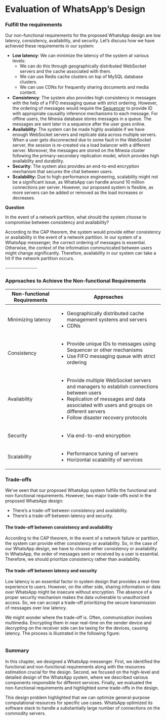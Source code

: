 # Evaluation of WhatsApp’s Design

### Fulfill the requirements <a href="#fulfill-the-requirements-0" id="fulfill-the-requirements-0"></a>

Our non-functional requirements for the proposed WhatsApp design are low latency, consistency, availability, and security. Let’s discuss how we have achieved these requirements in our system:

* **Low latency**: We can minimize the latency of the system at various levels:
  * We can do this through geographically distributed WebSocket servers and the cache associated with them.
  * We can use Redis cache clusters on top of MySQL database clusters.
  * We can use CDNs for frequently sharing documents and media content.
* **Consistency**: The system also provides high consistency in messages with the help of a FIFO messaging queue with strict ordering. However, the ordering of messages would require the [Sequencer](../sequencer/system-design-sequencer.md) to provide ID with appropriate causality inference mechanisms to each message. For offline users, the Mnesia database stores messages in a queue. The messages are sent later in a sequence after the user goes online.
* **Availability**: The system can be made highly available if we have enough WebSocket servers and replicate data across multiple servers. When a user gets disconnected due to some fault in the WebSocket server, the session is re-created via a load balancer with a different server. Moreover, the messages are stored on the Mnesia cluster following the primary-secondary replication model, which provides high availability and durability.
* **Security**: The system also provides an end-to-end encryption mechanism that secures the chat between users.
* **Scalability:** Due to high-performance engineering, scalability might not be a significant issue, as WhatsApp can handle around 10 million connections per server. However, our proposed system is flexible, as more servers can be added or removed as the load increases or decreases.

**Question**

In the event of a network partition, what should the system choose to compromise between consistency and availability?

According to the CAP theorem, the system would provide either consistency or availability in the event of a network partition. In our system of a WhatsApp messenger, the correct ordering of messages is essential. Otherwise, the context of the information communicated between users might change significantly. Therefore, availability in our system can take a hit if the network partition occurs.

\----------------

### Approaches to Achieve the Non-functional Requirements

| **Non-functional Requirements** | **Approaches**                                                                                                                                                                                                                                     |
| ------------------------------- | -------------------------------------------------------------------------------------------------------------------------------------------------------------------------------------------------------------------------------------------------- |
| Minimizing latency              | <ul><li>Geographically distributed cache management systems and servers</li><li>CDNs</li></ul>                                                                                                                                                     |
| Consistency                     | <ul><li>Provide unique IDs to messages using Sequencer or other mechanisms</li><li>Use FIFO messaging queue with strict ordering</li></ul>                                                                                                         |
| Availability                    | <ul><li>Provide multiple WebSocket servers and managers to establish connections between users</li><li>Replication of messages and data associated with users and groups on different servers</li><li>Follow disaster recovery protocols</li></ul> |
| Security                        | <ul><li>Via end-to-end encryption</li></ul>                                                                                                                                                                                                        |
| Scalability                     | <ul><li>Performance tuning of servers</li><li>Horizontal scalability of services</li></ul>                                                                                                                                                         |

### Trade-offs <a href="#trade-offs-0" id="trade-offs-0"></a>

We’ve seen that our proposed WhatsApp system fulfills the functional and non-functional requirements. However, two major trade-offs exist in the proposed WhatsApp design:

* There’s a trade-off between consistency and availability.
* There’s a trade-off between latency and security.

#### The trade-off between consistency and availability <a href="#the-trade-off-between-consistency-and-availability-1" id="the-trade-off-between-consistency-and-availability-1"></a>

According to the CAP theorem, in the event of a network failure or partition, the system can provide either consistency or availability. So, in the case of our WhatsApp design, we have to choose either consistency or availability. In WhatsApp, the order of messages sent or received by a user is essential. Therefore, we should prioritize consistency rather than availability.

#### The trade-off between latency and security <a href="#the-trade-off-between-latency-and-security-2" id="the-trade-off-between-latency-and-security-2"></a>

Low latency is an essential factor in system design that provides a real-time experience to users. However, on the other side, sharing information or data over WhatsApp might be insecure without encryption. The absence of a proper security mechanism makes the data vulnerable to unauthorized access. So, we can accept a trade-off prioritizing the secure transmission of messages over low latency.

We might wonder where the trade-off is. Often, communication involves multimedia. Encrypting them in near real-time on the sender device and decrypting on the receiver side can be taxing for the devices, causing latency. The process is illustrated in the following figure:

<figure><img src="https://kuweiguge.github.io/Grokking-Modern-System-Design-Interview-Gitbook/.gitbook/assets/Screenshot 2023-09-06 at 2.06.08 AM.png" alt=""><figcaption></figcaption></figure>

### Summary <a href="#summary-0" id="summary-0"></a>

In this chapter, we designed a WhatsApp messenger. First, we identified the functional and non-functional requirements along with the resources estimation crucial for the design. Second, we focused on the high-level and detailed design of the WhatsApp system, where we described various components responsible for different services. Finally, we evaluated the non-functional requirements and highlighted some trade-offs in the design.

This design problem highlighted that we can optimize general-purpose computational resources for specific use cases. WhatsApp optimized its software stack to handle a substantially large number of connections on the commodity servers.

